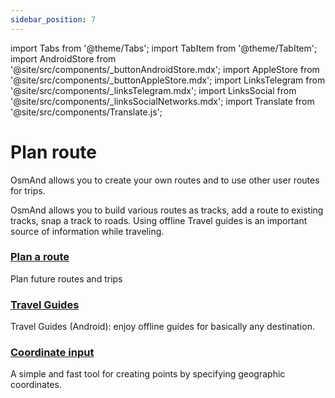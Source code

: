 ```yaml
---
sidebar_position: 7
---
```


import Tabs from '@theme/Tabs';
import TabItem from '@theme/TabItem';
import AndroidStore from '@site/src/components/_buttonAndroidStore.mdx';
import AppleStore from '@site/src/components/_buttonAppleStore.mdx';
import LinksTelegram from '@site/src/components/_linksTelegram.mdx';
import LinksSocial from '@site/src/components/_linksSocialNetworks.mdx';
import Translate from '@site/src/components/Translate.js';

# Plan route

OsmAnd allows you to create your own routes and to use other user routes for trips.

OsmAnd allows you to build various routes as tracks, add a route to existing tracks, snap a track to roads.
Using offline Travel guides is an important source of information while traveling.

### [Plan a route](./create-route/)

Plan future routes and trips

### [Travel Guides](./travel-guides/)

Travel Guides (Android): enjoy offline guides for basically any destination.

### [Coordinate input](./coordinate-input/)

A simple and fast tool for creating points by specifying geographic coordinates.